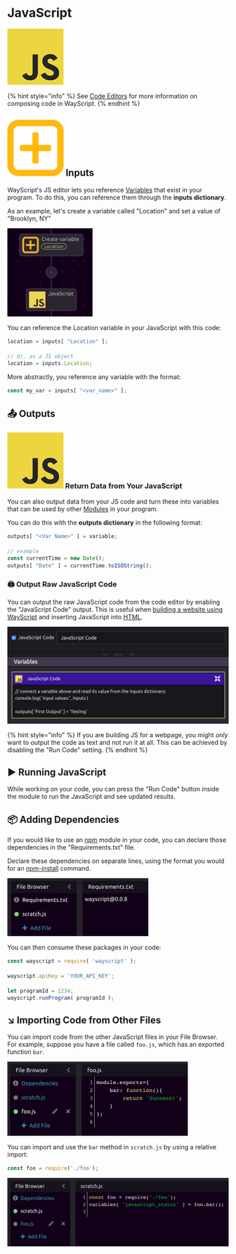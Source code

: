 # JavaScript



![Write JavaScript code.](../../.gitbook/assets/javascript_code.png)

{% hint style="info" %}
See [Code Editors](../../getting_started/code-editors.md) for more information on composing code in WayScript.
{% endhint %}

## ![](../../.gitbook/assets/create_var.png) Inputs

WayScript's JS editor lets you reference [Variables](../../getting_started/variables.md) that exist in your program. To do this, you can reference them through the **inputs dictionary**.

As an example, let's create a variable called "Location" and set a value of "Brooklyn, NY"

![](../../.gitbook/assets/screen-shot-2019-08-19-at-1.21.56-pm.png)

You can reference the Location variable in your JavaScript with this code:

```javascript
location = inputs[ "Location" ];

// Or, as a JS object
location = inputs.Location;
```

More abstractly, you reference any variable with the format:

```javascript
const my_var = inputs[ "<var_name>" ];
```

## 📤 Outputs

### ![](../../.gitbook/assets/javascript_code.png) Return Data from Your JavaScript

You can also output data from your JS code and turn these into variables that can be used by other [Modules](../../getting_started/modules.md) in your program. 

You can do this with the **outputs dictionary** in the following format:

```javascript
outputs[ "<Var Name>" ] = variable;

// example
const currentTime = new Date();
outputs[ "Date" ] = currentTime.toISOString();
```

### 🖨 Output Raw JavaScript Code

You can output the raw JavaScript code from the code editor by enabling the "JavaScript Code" output. This is useful when [building a website using WayScript](https://www.youtube.com/watch?reload=9&v=OrZMjdVhFfA&feature=youtu.be) and inserting JavaScript into [HTML](html.md).

![Raw JS Code Output as a Variable](../../.gitbook/assets/screen-shot-2019-08-30-at-2.58.48-pm.png)

{% hint style="info" %}
If you are building JS for a webpage, you might _only_ want to output the code as text and not run it at all. This can be achieved by disabling the "Run Code" setting. 
{% endhint %}

## ▶ Running JavaScript

While working on your code, you can press the "Run Code" button inside the module to run the JavaScript and see updated results.

## 📦 Adding Dependencies

If you would like to use an [npm](https://www.npmjs.com/) module in your code, you can declare those dependencies in the "Requirements.txt" file.

Declare these dependencies on separate lines, using the format you would for an [npm-install](https://docs.npmjs.com/cli/install) command.

![](../../.gitbook/assets/screen-shot-2020-01-23-at-6.21.14-pm.png)

You can then consume these packages in your code:

```javascript
const wayscript = require( 'wayscript' );

wayscript.apiKey = 'YOUR_API_KEY';

let programId = 1234;
wayscript.runProgram( programId );
```

## ↘ Importing Code from Other Files

You can import code from the other JavaScript files in your File Browser. For example, suppose you have a file called `foo.js`, which has an exported function `bar`.

![](../../.gitbook/assets/screen-shot-2020-02-18-at-2.11.18-pm.png)

You can import and use the `bar` method in `scratch.js` by using a relative import:

```javascript
const foo = require('./foo');
```

![Example of importing and using the function &quot;bar&quot; from &quot;foo.js&quot;](../../.gitbook/assets/screen-shot-2020-02-18-at-2.11.28-pm.png)


